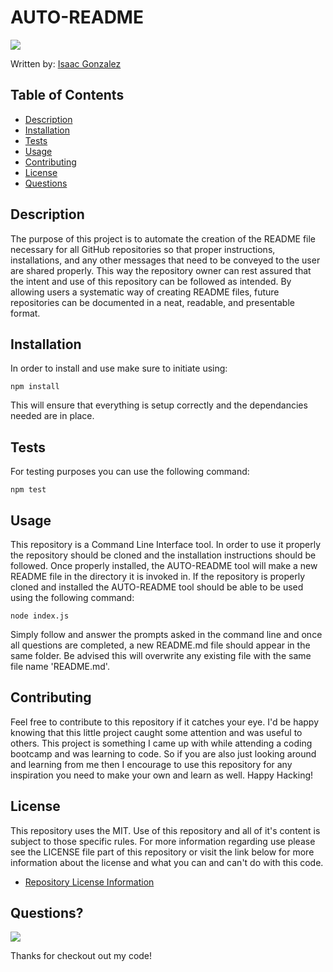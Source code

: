 
  # AUTO-README
  <a href="https://opensource.org/licenses/MIT"><img src="https://img.shields.io/badge/License-MIT-blue"></a>
  
  Written by: [Isaac Gonzalez](IsaacAGonzalez)
  
  ## Table of Contents
  - [Description](#Description)
  - [Installation](#Installation)
  - [Tests](#Tests)
  - [Usage](#Usage)
  - [Contributing](#Contributing)
  - [License](#License)
  - [Questions](#Questions)
  
  ## Description
  The purpose of this project is to automate the creation of the README file necessary for all GitHub repositories so that proper instructions, installations, and any other messages that need to be conveyed to the user are shared properly. This way the repository owner can rest assured that the intent and use of this repository can be followed as intended. By allowing users a systematic way of creating README files, future repositories can be documented in a neat, readable, and presentable format.

  ## Installation
  In order to install and use make sure to initiate using: 
  ```
  npm install
  ```
  This will ensure that everything is setup correctly and the dependancies needed are in place.

  ## Tests
  For testing purposes you can use the following command:
  ```
  npm test
  ```

  ## Usage
  This repository is a Command Line Interface tool. In order to use it properly the repository should be cloned and the installation instructions should be followed. Once properly installed, the AUTO-README tool will make a new README file in the directory it is invoked in. If the repository is properly cloned and installed the AUTO-README tool should be able to be used using the following command:
  
  ```
  node index.js
  ```
  
  Simply follow and answer the prompts asked in the command line and once all questions are completed, a new README.md file should appear in the same folder. Be advised this will overwrite any existing file with the same file name 'README.md'.

  ## Contributing 
  Feel free to contribute to this repository if it catches your eye. I'd be happy knowing that this little project caught some attention and was useful to others. This project is something I came up with while attending a coding bootcamp and was learning to code. So if you are also just looking around and learning from me then I encourage to use this repository for any inspiration you need to make your own and learn as well. Happy Hacking!

  ## License
  This repository uses the MIT. Use of this repository and all of it's content is subject to those specific rules.
  For more information regarding use please see the LICENSE file part of this repository or visit the link below for more information about the license and what you can and can't do with this code.
  - [Repository License Information](https://opensource.org/licenses/MIT)
  

  ## Questions?

  <a href="https://github.com/IsaacAGonzalez"><img src="https://img.shields.io/badge/Profile-IsaacAGonzalez-blue?logo=github"></a>

  Thanks for checkout out my code!
  
